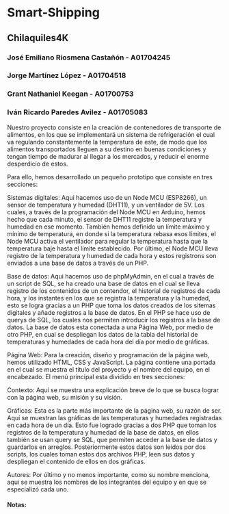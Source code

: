 # Smart-Shipping
## Chilaquiles4K
### José Emiliano Riosmena Castañón - A01704245
### Jorge Martínez López - A01704518
### Grant Nathaniel Keegan - A01700753
### Iván Ricardo Paredes Avilez - A01705083

Nuestro proyecto consiste en la creación de contenedores de transporte de alimentos, en los que se implementará un sistema de refrigeración el cual va regulando constantemente la temperatura de este, de modo que los alimentos transportados lleguen a su destino en buenas condiciones y tengan tiempo de madurar al llegar a los mercados, y reducir el enorme desperdicio de estos.

Para ello, hemos desarrollado un pequeño prototipo que consiste en tres secciones:

Sistemas digitales: Aqui hacemos uso de un Node MCU (ESP8266), un sensor de temperatura y humedad (DHT11), y un ventilador de 5V. Los cuales, a través de la programación del Node MCU en Arduino, hemos hecho que cada minuto, el sensor de DHT11 registre la temperatura y humedad en ese momento. También hemos definido un límite máximo y mínimo de temperatura, en donde si la temperatura rebasa esos límites, el Node MCU activa el ventilador para regular la temperatura hasta que la temperatura baje hasta el límite establecido. Por último, el Node MCU lleva registro de la temperatura y humedad de cada hora y estos registrons son enviados a una base de datos a través de un PHP.

Base de datos: Aqui hacemos uso de phpMyAdmin, en el cual a través de un script de SQL, se ha creado una base de datos en el cual se lleva registro de los contenidos de un contendor, el historial de registros de cada hora, y los instantes en los que se registra la temperatura y la humedad, esto se logra gracias a un PHP que toma los datos creados de los sitemas digitales y añade registros a la base de datos. En el PHP se hace uso de querys de SQL, los cuales nos permiten introducir los registros a la base de datos. La base de datos esta conectada a una Página Web, por medio de otro PHP, en cual se despliegan los datos de la tabla del historial de temperaturas y humedades de cada hora del día por medio de gráficas.

Página Web: Para la creación, diseño y programación de la página web, hemos utilizado HTML, CSS y JavaScript. La página contiene una portada en el cual se muestra el título del proyecto y el nombre del equipo, en el encabezado. El menú principal esta dividido en tres secciones:

Contexto: Aquí se muestra una explicación breve de lo que se busca lograr con la página web, su misión y su visión.

Gráficas: Esta es la parte más importante de la página web, su razón de ser. Aquí se muestran las gráficas de las temperaturas y humedades registradas en cada hora de un día. Esto fue logrado gracias a dos PHP que toman los registros de la temperatura y humedad de la base de datos, en ellos también se usan query se SQL, que permiten acceder a la base de datos y guardarlos en arreglos. Posteriormente estos datos son leidos por dos scripts, los cuales toman estos dos archivos PHP, leen sus datos y despliegan el contenido de ellos en dos gráficas. 

Autores: Por último y no menos importante, como su nombre menciona, aqui se muestra los nombres de los integrantes del equipo y en que se especializó cada uno.

#### Notas:
